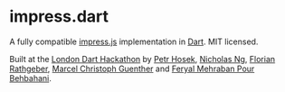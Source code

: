 impress.dart
============

A fully compatible [impress.js](http://bartaz.github.io/impress.js)
implementation in [Dart](http://dartlang.org). MIT licensed.

Built at the [London Dart Hackathon][1] by [Petr Hosek][2], [Nicholas Ng][3],
[Florian Rathgeber][4], [Marcel Christoph Guenther][5] and
[Feryal Mehraban Pour Behbahani][6].

[1]: http://www.dartlang.org/hackathons/2012/happy-hour/
[2]: https://plus.google.com/110287390291502183886
[3]: https://plus.google.com/103590770217110381172
[4]: https://plus.google.com/112983298713989864872
[5]: https://plus.google.com/102899944686263551055
[6]: https://plus.google.com/111833213840908234181
